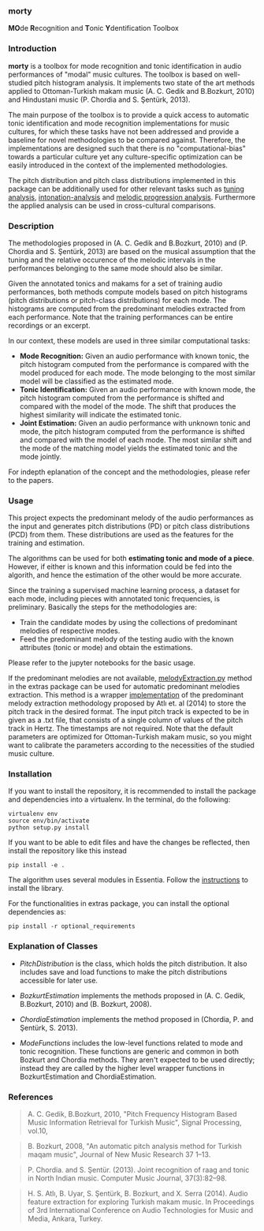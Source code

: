 ### morty
**MO**de **R**ecognition and **T**onic **Y**dentification Toolbox

### Introduction
**morty** is a toolbox for mode recognition and tonic identification in audio performances of "modal" music cultures. The toolbox is based on well-studied pitch histogram analysis. It implements two state of the art methods applied to Ottoman-Turkish makam music (A. C. Gedik and B.Bozkurt, 2010) and Hindustani music (P. Chordia and S. Şentürk, 2013).

The main purpose of the toolbox is to provide a quick access to automatic tonic identification and mode recognition implementations for music cultures, for which these tasks have not been addressed and provide a baseline for novel methodologies to be compared against. Therefore, the implementations are designed such that there is no "computational-bias" towards a particular culture yet any culture-specific optimization can be easily introduced in the context of the implemented methodologies. 

The pitch distribution and pitch class distributions implemented in this package can be additionally used for other relevant tasks such as [tuning analysis](https://github.com/miracatici/notemodel), [intonation-analysis](https://github.com/sertansenturk/alignednotemodel) and [melodic progression analysis](https://github.com/sertansenturk/seyiranalyzer). Furthermore the applied analysis can be used in cross-cultural comparisons.

### Description
The methodologies proposed in (A. C. Gedik and B.Bozkurt, 2010) and (P. Chordia and S. Şentürk, 2013) are based on the musical assumption that the tuning and the relative occurence of the melodic intervals in the performances belonging to the same mode should also be similar. 

Given the annotated tonics and makams for a set of training audio performances, both methods compute models based on pitch histograms (pitch distributions or pitch-class distributions) for each mode. The histograms are computed from the predominant melodies extracted from each performance. Note that the training performances can be entire recordings or an excerpt. 

In our context, these models are used in three similar computational tasks:
- **Mode Recognition:** Given an audio performance with known tonic, the pitch histogram computed from the performance is compared with the model produced for each mode. The mode belonging to the most similar model will be classified as the estimated mode.
- **Tonic Identification:** Given an audio performance with known mode, the pitch histogram computed from the performance is shifted and compared with the model of the mode. The shift that produces the highest similarity will indicate the estimated tonic.
- **Joint Estimation:** Given an audio performance with unknown tonic and mode, the pitch histogram computed from the performance is shifted and compared with the model of each mode. The most similar shift and the mode of the matching model yields the estimated tonic and the mode jointly.

For indepth eplanation of the concept and the methodologies, please refer to the papers.

### Usage
This project expects the predominant melody of the audio performances as the input and generates pitch distributions (PD) or pitch class distributions (PCD) from them. These distributions are used as the features for the training and estimation.

The algorithms can be used for both **estimating tonic and mode of a piece**. However, if either is known and this information could be fed into the algorith, and hence the estimation of the other would be more accurate.

Since the training a supervised machine learning process, a dataset for each mode, including pieces with annotated tonic frequencies, is preliminary. Basically the steps for the methodologies are:
* Train the candidate modes by using the collections of predominant melodies of respective modes.
* Feed the predominant melody of the testing audio with the known attributes (tonic or mode) and obtain the estimations.

Please refer to the jupyter notebooks for the basic usage.

If the predominant melodies are not available, [melodyExtraction.py](https://github.com/altugkarakurt/morty/blob/master/extras/melodyExtraction.py) method in the extras package can be used for automatic predominant melodies extraction. This method is a wrapper [implementation](https://github.com/sertansenturk/predominantmelodymakam) of the predominant melody extraction methodology proposed by Atlı et. al (2014) to store the pitch track in the desired format. The input pitch track is expected to be in given as a .txt file, that consists of a single column of values of the pitch track in Hertz. The timestamps are not required. Note that the default parameters are optimized for Ottoman-Turkish makam music, so you might want to calibrate the parameters according to the necessities of the studied music culture.

### Installation

If you want to install the repository, it is recommended to install the package and dependencies into a virtualenv. In the terminal, do the following:

    virtualenv env
    source env/bin/activate
    python setup.py install

If you want to be able to edit files and have the changes be reflected, then
install the repository like this instead

    pip install -e .

The algorithm uses several modules in Essentia. Follow the [instructions](essentia.upf.edu/documentation/installing.html) to install the library.

For the functionalities in extras package, you can install the optional dependencies as:

    pip install -r optional_requirements

### Explanation of Classes
* *PitchDistribution* is the class, which holds the pitch distribution. It also includes save and load functions to make the pitch distributions accessible for later use.

* *BozkurtEstimation* implements the methods proposed in (A. C. Gedik, B.Bozkurt, 2010) and (B. Bozkurt, 2008).

* *ChordiaEstimation* implements the method proposed in (Chordia, P. and Şentürk, S. 2013).

* *ModeFunctions* includes the low-level functions related to mode and tonic recognition. These functions are generic and common in both Bozkurt and Chordia methods. They aren't expected to be used directly; instead they are called by the higher level wrapper functions in BozkurtEstimation and ChordiaEstimation.

### References

> A. C. Gedik, B.Bozkurt, 2010, "Pitch Frequency Histogram Based Music Information Retrieval for Turkish Music", Signal Processing, vol.10,

> B. Bozkurt, 2008, "An automatic pitch analysis method for Turkish maqam music", Journal of New Music Research 37 1–13.

> P. Chordia. and S. Şentür. (2013). Joint recognition of raag and tonic in North Indian music. Computer Music Journal, 37(3):82–98.

> H. S. Atlı, B. Uyar, S. Şentürk, B. Bozkurt, and X. Serra (2014). Audio feature extraction for exploring Turkish makam music. In Proceedings of 3rd International Conference on Audio Technologies for Music and Media, Ankara, Turkey.
